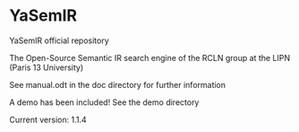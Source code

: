 YaSemIR
=======

YaSemIR official repository

The Open-Source Semantic IR search engine of the RCLN group at the LIPN (Paris 13 University)

See manual.odt in the doc directory for further information

A demo has been included! See the demo directory

Current version: 1.1.4
